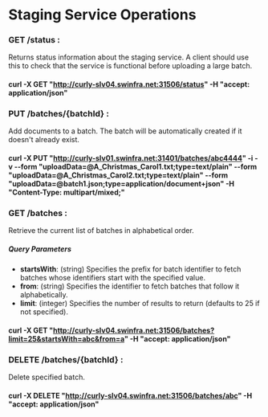 # Staging Service Operations

### GET /status : 
Returns status information about the staging service. A client should use this to check that the service is functional before uploading a large batch.
#### curl -X GET "http://curly-slv04.swinfra.net:31506/status" -H "accept: application/json"

### PUT /batches/{batchId} : 
Add documents to a batch. The batch will be automatically created if it doesn't already exist.
#### curl -X PUT "http://curly-slv01.swinfra.net:31401/batches/abc4444" -i -v --form "uploadData=@A_Christmas_Carol1.txt;type=text/plain" --form "uploadData=@A_Christmas_Carol2.txt;type=text/plain" --form "uploadData=@batch1.json;type=application/document+json" -H "Content-Type: multipart/mixed;"

### GET /batches : 
Retrieve the current list of batches in alphabetical order.
##### Query Parameters
- **startsWith**: (string) Specifies the prefix for batch identifier to fetch batches whose identifiers start with the specified value.
- **from**: (string) Specifies the identifier to fetch batches that follow it alphabetically.
- **limit**: (integer) Specifies the number of results to return (defaults to 25 if not specified).

#### curl -X GET "http://curly-slv04.swinfra.net:31506/batches?limit=25&startsWith=abc&from=a" -H "accept: application/json"

### DELETE /batches/{batchId} : 
Delete specified batch.
#### curl -X DELETE "http://curly-slv04.swinfra.net:31506/batches/abc" -H "accept: application/json"
